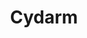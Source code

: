---
company_name: "Cydarm"
logo: "/images/sponsors/cydarm.png"
title: "Cydarm"
company_url: "https://cydarm.com/"
pgb_rep_name: "Ben Waters"
pgb_rep_title: "Co-Founder & COO"
---
